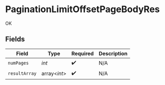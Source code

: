 # PaginationLimitOffsetPageBodyRes

OK


## Fields

| Field              | Type               | Required           | Description        |
| ------------------ | ------------------ | ------------------ | ------------------ |
| `numPages`         | *int*              | :heavy_check_mark: | N/A                |
| `resultArray`      | array<*int*>       | :heavy_check_mark: | N/A                |